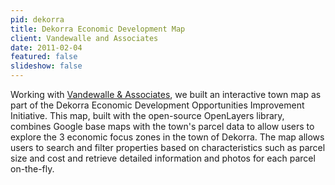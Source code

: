 ```yaml
---
pid: dekorra
title: Dekorra Economic Development Map
client: Vandewalle and Associates
date: 2011-02-04
featured: false
slideshow: false
---
```


Working with [Vandewalle & Associates](http://www.vandewalle.com/), we built an interactive town map as part of the Dekorra Economic Development Opportunities Improvement Initiative. This map, built with the open-source OpenLayers library, combines Google base maps with the town's parcel data to allow users to explore the 3 economic focus zones in the town of Dekorra. The map allows users to search and filter properties based on characteristics such as parcel size and cost and retrieve detailed information and photos for each parcel on-the-fly.
